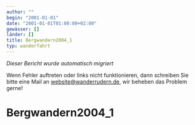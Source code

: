 ```yaml
---
author: ""
begin: "2001-01-01"
date: "2001-01-01T01:00:00+02:00"
gewässer: []
länder: []
title: Bergwandern2004_1
typ: wanderfahrt
---
```



*Dieser Bericht wurde automatisch migriert*

Wenn Fehler auftreten oder links nicht funktionieren, dann schreiben Sie bitte eine Mail an website@wanderrudern.de, wir beheben das Problem gerne!



# Bergwandern2004_1


